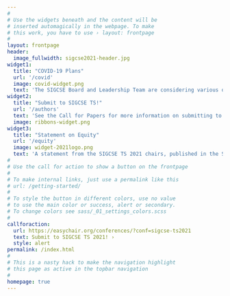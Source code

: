 ```yaml
---
#
# Use the widgets beneath and the content will be
# inserted automagically in the webpage. To make
# this work, you have to use › layout: frontpage
#
layout: frontpage
header:
  image_fullwidth: sigcse2021-header.jpg
widget1:
  title: "COVID-19 Plans"
  url: '/covid'
  image: covid-widget.png
  text: 'The SIGCSE Board and Leadership Team are considering various options for SIGCSE TS 2021.'
widget2:
  title: "Submit to SIGCSE TS!"
  url: '/authors'
  text: 'See the Call for Papers for more information on submitting to SIGCSE TS 2021!'
  image: ribbons-widget.png
widget3:
  title: "Statement on Equity"
  url: '/equity'
  image: widget-2021logo.png
  text: 'A statement from the SIGCSE TS 2021 chairs, published in the SIGCSE Bulletin.'
#
# Use the call for action to show a button on the frontpage
#
# To make internal links, just use a permalink like this
# url: /getting-started/
#
# To style the button in different colors, use no value
# to use the main color or success, alert or secondary.
# To change colors see sass/_01_settings_colors.scss
#
callforaction:
  url: https://easychair.org/conferences/?conf=sigcse-ts2021
  text: Submit to SIGCSE TS 2021! ›
  style: alert
permalink: /index.html
#
# This is a nasty hack to make the navigation highlight
# this page as active in the topbar navigation
#
homepage: true
---
```

